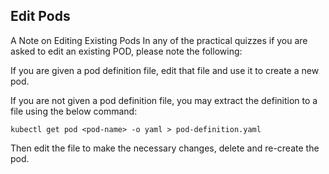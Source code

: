 ## Edit Pods

A Note on Editing Existing Pods
In any of the practical quizzes if you are asked to edit an existing POD, please note the following:

If you are given a pod definition file, edit that file and use it to create a new pod.

If you are not given a pod definition file, you may extract the definition to a file using the below command:

`kubectl get pod <pod-name> -o yaml > pod-definition.yaml`

Then edit the file to make the necessary changes, delete and re-create the pod.

